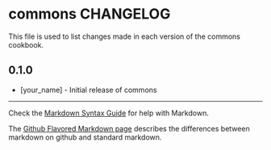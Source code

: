 commons CHANGELOG
=================

This file is used to list changes made in each version of the commons cookbook.

0.1.0
-----
- [your_name] - Initial release of commons

- - -
Check the [Markdown Syntax Guide](http://daringfireball.net/projects/markdown/syntax) for help with Markdown.

The [Github Flavored Markdown page](http://github.github.com/github-flavored-markdown/) describes the differences between markdown on github and standard markdown.

